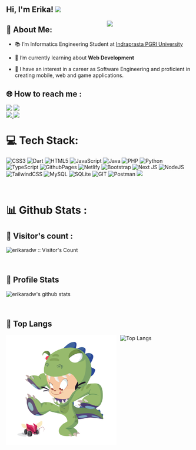 <h2> Hi, I'm Erika! <img src="https://media.giphy.com/media/mGcNjsfWAjY5AEZNw6/giphy.gif" width="50"></h2>
<img align='right' src="https://media.giphy.com/media/M9gbBd9nbDrOTu1Mqx/giphy.gif" width="230">

## 💫 About Me:

- 📚 I’m Informatics Engineering Student at <a href="https://unindra.ac.id/">Indraprasta PGRI University</a>
<!-- - 📚 I’m Web Developer Student at <a href="https://www.hacktiv8.com/">Hacktiv8<a/> -->
- 🌱 I’m currently learning about <strong>Web Development</strong>

- 👧 I have an interest in a career as Software Engineering and proficient in creating mobile, web and game applications.

## 🌐 How to reach me :
<img src="https://img.shields.io/badge/erikarahmadewi50@gmail.com-%23D14836.svg?&style=for-the-badge&logo=gmail&logoColor=white" href="erikarahmadewi50@gmail.com">
<a  href="https://www.instagram.com/erikaradw/">
<img src="https://img.shields.io/badge/erikaradw-%23E4405F.svg?&style=for-the-badge&logo=instagram&logoColor=white">
</a>
<br>
<a href="https://www.linkedin.com/in/erikarahmadewi/">
<img src="https://img.shields.io/badge/Erika Rahmadewi-%230077B5.svg?&style=for-the-badge&logo=linkedin&logoColor=white" >
</a>
<a href="https://github.com/erikaradw/">
<img src="https://img.shields.io/badge/Erika Rahmadewi-000000.svg?&style=for-the-badge&logo=github&logoColor=white">
</a>

<!-- [![GitHub erikaradw](https://img.shields.io/github/followers/erikaradw?label=follow&style=social)](https://github.com/erikaradw) -->

<br>

# 💻 Tech Stack:
![CSS3](https://img.shields.io/badge/css3-%231572B6.svg?style=for-the-badge&logo=css3&logoColor=white) ![Dart](https://img.shields.io/badge/dart-%230175C2.svg?style=for-the-badge&logo=dart&logoColor=white) ![HTML5](https://img.shields.io/badge/html5-%23E34F26.svg?style=for-the-badge&logo=html5&logoColor=white) ![JavaScript](https://img.shields.io/badge/javascript-%23323330.svg?style=for-the-badge&logo=javascript&logoColor=%23F7DF1E) ![Java](https://img.shields.io/badge/java-%23ED8B00.svg?style=for-the-badge&logo=openjdk&logoColor=white) ![PHP](https://img.shields.io/badge/php-%23777BB4.svg?style=for-the-badge&logo=php&logoColor=white) ![Python](https://img.shields.io/badge/python-3670A0?style=for-the-badge&logo=python&logoColor=ffdd54) ![TypeScript](https://img.shields.io/badge/typescript-%23007ACC.svg?style=for-the-badge&logo=typescript&logoColor=white) ![GithubPages](https://img.shields.io/badge/github%20pages-121013?style=for-the-badge&logo=github&logoColor=white) ![Netlify](https://img.shields.io/badge/netlify-%23000000.svg?style=for-the-badge&logo=netlify&logoColor=#00C7B7) ![Bootstrap](https://img.shields.io/badge/bootstrap-%238511FA.svg?style=for-the-badge&logo=bootstrap&logoColor=white) ![Next JS](https://img.shields.io/badge/Next-black?style=for-the-badge&logo=next.js&logoColor=white) ![NodeJS](https://img.shields.io/badge/node.js-6DA55F?style=for-the-badge&logo=node.js&logoColor=white) ![TailwindCSS](https://img.shields.io/badge/tailwindcss-%2338B2AC.svg?style=for-the-badge&logo=tailwind-css&logoColor=white) ![MySQL](https://img.shields.io/badge/mysql-%2300000f.svg?style=for-the-badge&logo=mysql&logoColor=white) ![SQLite](https://img.shields.io/badge/sqlite-%2307405e.svg?style=for-the-badge&logo=sqlite&logoColor=white) ![GIT](https://img.shields.io/badge/Git-fc6d26?style=for-the-badge&logo=git&logoColor=white) ![Postman](https://img.shields.io/badge/Postman-FF6C37?style=for-the-badge&logo=postman&logoColor=white) <img src="http://img.shields.io/badge/-VS%20Code-000000?style=for-the-badge&logo=Visual-studio-code&logoColor=blue">

<br>


<h1>📊 Github Stats :</h1>

<h2>👀 Visitor's count :</h2>
<p><img src="https://profile-counter.glitch.me/{erikaradw}/count.svg" alt="erikaradw :: Visitor's Count" /></p>

<br>

## 🎹 Profile Stats 
![erikaradw's github stats](https://github-readme-stats.vercel.app/api?username=erikaradw&count_private=true&show_icons=true&theme=radical&include_all_commits=true)

<br>


<!--![Top Langs](https://github-readme-stats.vercel.app/api/top-langs/?username=royanlord&theme=radical)-->
## 👅 Top Langs 
![Top Langs](https://github-readme-stats.vercel.app/api/top-langs/?username=erikaradw&langs_count=10&theme=tokyonight&layout=compact)<img src="https://github.com/SatYu26/SatYu26/blob/master/Assets/dinotocat.png" alt="dinotocat" style="float: left; margin-right: 10px;" width="300px" />

<br>

<!-- <p><img src="https://github-readme-stats.vercel.app/api/top-langs/?username=AnhellO&langs_count=10&theme=tokyonight&layout=compact" alt="AnhellO :: Top Langs" /></p> -->
